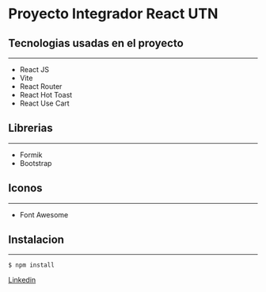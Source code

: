 # Proyecto Integrador React UTN




## Tecnologias usadas en el proyecto
-------------
- React JS
- Vite
- React Router
- React Hot Toast
- React Use Cart

## Librerias
-------------
- Formik
- Bootstrap

## Iconos
-------------
- Font Awesome

## Instalacion
-------------
`$ npm install`

<a href="https://www.linkedin.com/in/lucasdepalma" target="_blank">Linkedin</a>

